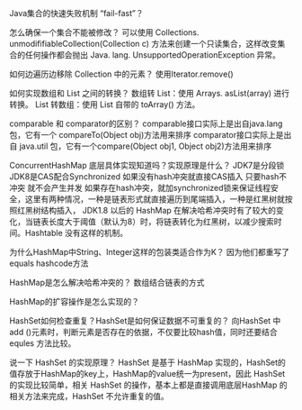 Java集合的快速失败机制 “fail-fast”？


怎么确保一个集合不能被修改？
可以使用 Collections. unmodififiableCollection(Collection c) 方法来创建一个只读集合，这样改变集合的任何操作都会抛出 Java. lang. UnsupportedOperationException 异常。 

如何边遍历边移除 Collection 中的元素？
使用Iterator.remove()


 如何实现数组和 List 之间的转换？
数组转 List：使用 Arrays. asList(array) 进行转换。 
List 转数组：使用 List 自带的 toArray() 方法。 


comparable 和 comparator的区别？
comparable接口实际上是出自java.lang包，它有一个 compareTo(Object obj)方法用来排序
comparator接口实际上是出自 java.util 包，它有一个compare(Object obj1, Object obj2)方法用来排序 


ConcurrentHashMap 底层具体实现知道吗？实现原理是什么？
JDK7是分段锁
JDK8是CAS配合Synchronized
如果没有hash冲突就直接CAS插入
只要hash不冲突 就不会产生并发
如果存在hash冲突，就加synchronized锁来保证线程安全，这里有两种情况，一种是链表形式就直接遍历到尾端插入，一种是红黑树就按照红黑树结构插入，
JDK1.8 以后的 HashMap 在解决哈希冲突时有了较大的变化，当链表长度大于阈值（默认为8）时，将链表转化为红黑树，以减少搜索时间。Hashtable 没有这样的机制。 


为什么HashMap中String、Integer这样的包装类适合作为K？
因为他们都重写了equals hashcode方法


HashMap是怎么解决哈希冲突的？
数组结合链表的方式


HashMap的扩容操作是怎么实现的？


HashSet如何检查重复？HashSet是如何保证数据不可重复的？
向HashSet 中add ()元素时，判断元素是否存在的依据，不仅要比较hash值，同时还要结合equles 方法比较。 


说一下 HashSet 的实现原理？
HashSet 是基于 HashMap 实现的，HashSet的值存放于HashMap的key上，HashMap的value统一为present，因此 HashSet 的实现比较简单，相关 HashSet 的操作，基本上都是直接调用底层HashMap 的相关方法来完成，HashSet 不允许重复的值。



